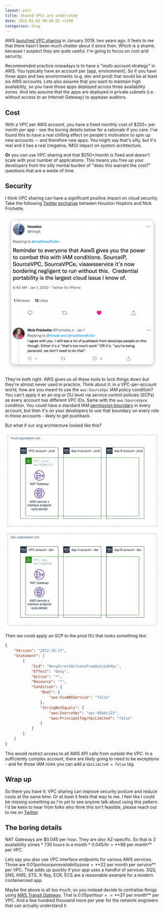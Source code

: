 ```yaml
---
layout: post
title: Shared VPCs are underrated
date: 2022-01-03 09:44:52 +1100
categories: blog
---
```


AWS [launched VPC sharing][launch-blog] in January 2019, two years ago. It feels
to me that there hasn't been much chatter about it since then. Which is a shame,
because I suspect they are quite useful. I'm going to focus on cost and security.

Recommended practice nowadays is to have a "multi-account strategy" in AWS. You
typically have an account per [app, environment]. So if you have three apps and
two environments (e.g. dev and prod) that would be at least six AWS accounts.
Lets also assume that you want to maintain high availability, so you have those
apps deployed across three availability zones. And lets assume that the apps
are deployed in private subnets (i.e. without access to an Internet Gateway) to
appease auditors.

## Cost

With a VPC per AWS account, you have a fixed monthly cost of $250+ per month
per app - see the boring details below for a rationale if you care. I've found
this to have a real chilling effect on people's motivation to spin up new
accounts -- and therefore new apps. You might say that's silly, but it's real
and it has a real (negative, IMO) impact on system architecture.

**Or** you can use VPC sharing and that $250+/month is fixed and doesn't
scale with your number of applications. This means you free up your developers
from the silly mental burden of "does this warrant the cost?" questions that
are a waste of time.

## Security

I think VPC sharing can have a significant positive impact on cloud security.
Take the following [Twitter exchange][tweets] between Houston Hopkins and Nick
Frichette. 

![tweets](/assets/2022-01-03-tweets.png)

They're both right. AWS gives us all these tools to lock things down _but_ they're
almost never used in practice. Think about it: in a VPC-per-account world, how 
are you meant to use the `aws:SourceVpc` IAM policy condition? You can't apply
it an an org or OU level via service control policies (SCPs) as every account 
has different VPC IDs. Same with the `aws:SourceVpce` condition. You _could_ 
have a standard IAM [permission boundary][boundary] in every account, but then 
it's on your developers to use that boundary on every role in those accounts - 
likely to get pushback.

But what if our org architecture looked like this?

![org diagram](/assets/2022-01-03-org-diagram.png)

Then we could apply an SCP to the prod OU that looks something like:

```json
{
    "Version": "2012-10-17",
    "Statement": [
        {
            "Sid": "DenyDirectActionsFromOutsideVpc",
            "Effect": "Deny",
            "Action": "*",
            "Resource": "*",
            "Condition": {
                "Bool": {
                    "aws:ViaAWSService": "false"
                },
                "StringNotEquals": {
                    "aws:SourceVpc": "vpc-08abc123",
                    "aws:PrincipalTag/VpcLimited": "false"
                }
            }
        }
    ]
}
```

This would restrict access to all AWS API calls from outside the VPC. In a 
sufficiently complex account, there are likely going to need to be exceptions -
and for those IAM roles you can add a `VpcLimited = false` tag. 

## Wrap up

So there you have it: VPC sharing can improve security posture and reduce costs
at the same time. Or at least it feels that way to me. I feel like I could be 
missing something as I'm yet to see anyone talk about using this pattern. I'd 
be keen to hear from folks who think this isn't feasible, please reach out to 
me on [Twitter][my-twitter].

## The boring details

NAT Gateways are $0.045 per hour. They are also AZ-specific. So that is 3 
availability zones * 730 hours in a month * $0.045/hr = **$99 per
month** per VPC.

Lets say you also use VPC interface endpoints for various AWS services. Those 
are $0.01 per hour per availability zone = **$22 per month per service** per VPC. 
That adds up quickly if your app uses a handful of services. SQS, SNS, KMS, 
STS, X-Ray, ECR, ECS are a reasonable example for a modern containerised app.

Maybe the above is all too much, so you instead decide to centralise things
using [AWS Transit Gateway][tgw]. That is $0.05 per hour == **$37
per month** per VPC. And a few hundred thousand more per year for the network 
engineers that can actually understand it.


[launch-blog]: https://aws.amazon.com/blogs/networking-and-content-delivery/vpc-sharing-a-new-approach-to-multiple-accounts-and-vpc-management/
[tweets]: https://twitter.com/hhopk/status/1477003096572186630
[boundary]: https://docs.aws.amazon.com/IAM/latest/UserGuide/access_policies_boundaries.html
[my-twitter]: https://twitter.com/__steele
[tgw]: https://aws.amazon.com/transit-gateway/
